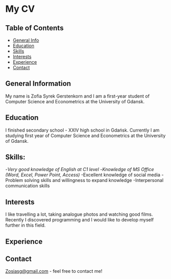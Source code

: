 # My CV

## Table of Contents
* [General Info](#general-information)
* [Education](#Education)
* [Skills](#Skills)
* [Interests](#Interests)
* [Experience](#Experience)
* [Contact](#contact)


## General Information
My name is Zofia Syrek Gerstenkorn and I am a first-year student of Computer Science and Econometrics at the University of Gdansk.

## Education
I finished secondary school - XXIV high school in Gdańsk. 
Currently I am studying first year of Computer Science and Econometrics at the University of Gdansk.

## Skills:
-_Very good knowledge of English at C1 level_
-_Knowledge of MS Office (Word, Excel, Power Point, Access)_
-Excellent knowledge of social media
-Problem solving skills and willingness to expand knowledge
-Interpersonal communication skills

## Interests
I like travelling a lot, taking analogue photos and watching good films. 
Recently I discovered programming and I would like to develop myself further in this field.

## Experience


## Contact
Zosiasg@gmail.com - feel free to contact me!


